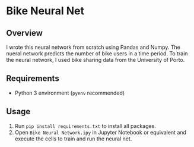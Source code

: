# Bike Neural Net

## Overview
I wrote this neural network from scratch using Pandas and Numpy. The nueral network predicts the number of bike users in a time period. To train the neural network, I used bike sharing data from the University of Porto.

## Requirements
* Python 3 environment (`pyenv` recommended)

## Usage
1. Run `pip install requirements.txt` to install all packages.
1. Open `Bike Neural Network.ipy` in Jupyter Notebook or equivalent and execute the cells to train and run the neural net.
